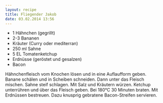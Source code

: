 ```yaml
---
layout: recipe
title: Fliegender Jakob
date: 03.02.2014 13:56
---
```


* 1 Hähnchen (gegrillt)
* 2-3 Bananen
* Kräuter (Curry oder mediterran)
* 250 ml Sahne
* 5 EL Tomatenketchup
* Erdnüsse (geröstet und gesalzen)
* Bacon

Hähnchenfleisch vom Knochen lösen und in eine Auflaufform geben.
Banane schälen und in Scheiben schneiden. Dann unter das Fleisch mischen.
Sahne steif schlagen. Mit Salz und Kräutern würzen.
Ketchup unterrühren und über das Fleisch geben.
Bei 180°C 30 Minuten braten.
Mit Erdnüssen bestreuen.
Dazu knusprig gebratene Bacon-Streifen servieren.
